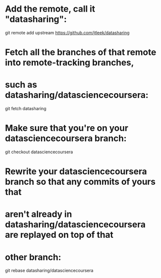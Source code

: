 # Add the remote, call it "datasharing":

git remote add upstream https://github.com/jtleek/datasharing

# Fetch all the branches of that remote into remote-tracking branches,
# such as datasharing/datasciencecoursera:

git fetch datasharing

# Make sure that you're on your datasciencecoursera branch:

git checkout datasciencecoursera

# Rewrite your datasciencecoursera branch so that any commits of yours that
# aren't already in datasharing/datasciencecoursera are replayed on top of that
# other branch:

git rebase datasharing/datasciencecoursera
